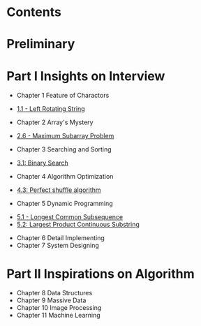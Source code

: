 Contents
==============================
# Preliminary

# Part I  Insights on Interview 
* Chapter 1  Feature of Charactors
 - [1.1 - Left Rotating String](01.0.md)

* Chapter 2  Array's Mystery
 - [2.6 - Maximum Subarray Problem](07.0.md)

* Chapter 3  Searching and Sorting
 - [3.1: Binary Search](25.0.md)

* Chapter 4  Algorithm Optimization
 - [4.3: Perfect shuffle algorithm](35.0.md)

* Chapter 5  Dynamic Programming
 - [5.1 - Longest Common Subsequence](11.0.md)
 - [5.2: Largest Product Continuous Substring](28.0.md)

* Chapter 6  Detail Implementing
* Chapter 7  System Designing  

# Part II  Inspirations on Algorithm
* Chapter 8  Data Structures
* Chapter 9  Massive Data
* Chapter 10  Image Processing
* Chapter 11  Machine Learning
 

